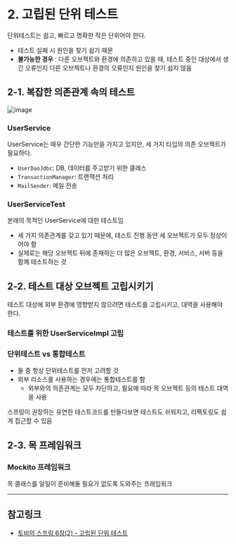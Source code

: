 # 2. 고립된 단위 테스트
단위테스트는 쉽고, 빠르고 명확한 작은 단위어야 한다.
* 테스트 실패 시 원인을 찾기 쉽기 때문
* **불가능한 경우** : 다른 오브젝트와 환경에 의존하고 있을 때, 테스트 중인 대상에서 생긴 오류인지 다른 오브젝트나 환경의 오류인지 원인을 찾기 쉽지 않음

## 2-1. 복잡한 의존관계 속의 테스트

![image](https://dhsim86.github.io/static/assets/img/blog/web/2017-09-07-toby_spring_06_aop/02.png)

### UserService
UserService는 매우 간단한 기능만을 가지고 있지만, 세 가지 타입의 의존 오브젝트가 필요하다.
* `UserDaoJdbc`: DB, 데이터를 주고받기 위한 클래스
* `TransactionManager`: 트랜잭션 처리
* `MailSender`: 메일 전송

### UserServiceTest
본래의 목적인 UserService에 대한 테스트임
* 세 가지 의존관계를 갖고 있기 때문에, 테스트 진행 동안 세 오브젝트가 모두 정상이어야 함
* 실제로는 해당 오브젝트 뒤에 존재하는 더 많은 오브젝트, 환경, 서비스, 서버 등을 함께 테스트하는 것

## 2-2. 테스트 대상 오브젝트 고립시키기
테스트 대상에 외부 환경에 영향받지 않으려면 테스트를 고립시키고, 대역을 사용해야 한다.

### 테스트를 위한 UserServiceImpl 고립


### 단위테스트 vs 통합테스트
* 둘 중 항상 단위테스트를 먼저 고려할 것
* 외부 리소스를 사용하는 경우에는 통합테스트를 함
    * 외부와의 의존관계는 모두 차단하고, 필요에 따라 목 오브젝트 등의 테스트 대역을 사용
    
스프링이 권장하는 유연한 테스트코드를 만들다보면 테스트도 쉬워지고, 리팩토링도 쉽게 접근할 수 있음

## 2-3. 목 프레임워크
### Mockito 프레임워크
목 클래스를 일일이 준비해둘 필요가 없도록 도와주는 프레임워크

***
## 참고링크
* [토비의 스프링 6장(2) - 고립된 단위 테스트](https://happyer16.tistory.com/entry/토비의-스프링-6장2-고립된-단위-테스트?category=692836)
